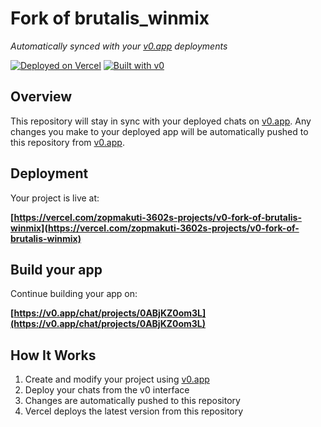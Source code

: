 # Fork of brutalis_winmix

*Automatically synced with your [v0.app](https://v0.app) deployments*

[![Deployed on Vercel](https://img.shields.io/badge/Deployed%20on-Vercel-black?style=for-the-badge&logo=vercel)](https://vercel.com/zopmakuti-3602s-projects/v0-fork-of-brutalis-winmix)
[![Built with v0](https://img.shields.io/badge/Built%20with-v0.app-black?style=for-the-badge)](https://v0.app/chat/projects/0ABjKZ0om3L)

## Overview

This repository will stay in sync with your deployed chats on [v0.app](https://v0.app).
Any changes you make to your deployed app will be automatically pushed to this repository from [v0.app](https://v0.app).

## Deployment

Your project is live at:

**[https://vercel.com/zopmakuti-3602s-projects/v0-fork-of-brutalis-winmix](https://vercel.com/zopmakuti-3602s-projects/v0-fork-of-brutalis-winmix)**

## Build your app

Continue building your app on:

**[https://v0.app/chat/projects/0ABjKZ0om3L](https://v0.app/chat/projects/0ABjKZ0om3L)**

## How It Works

1. Create and modify your project using [v0.app](https://v0.app)
2. Deploy your chats from the v0 interface
3. Changes are automatically pushed to this repository
4. Vercel deploys the latest version from this repository